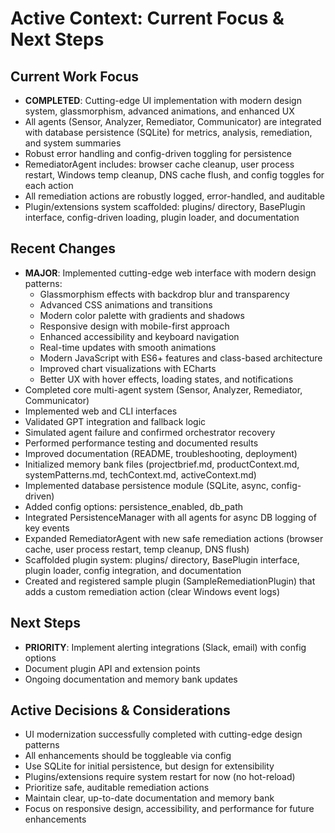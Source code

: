 # Active Context: Current Focus & Next Steps

## Current Work Focus
- **COMPLETED**: Cutting-edge UI implementation with modern design system, glassmorphism, advanced animations, and enhanced UX
- All agents (Sensor, Analyzer, Remediator, Communicator) are integrated with database persistence (SQLite) for metrics, analysis, remediation, and system summaries
- Robust error handling and config-driven toggling for persistence
- RemediatorAgent includes: browser cache cleanup, user process restart, Windows temp cleanup, DNS cache flush, and config toggles for each action
- All remediation actions are robustly logged, error-handled, and auditable
- Plugin/extensions system scaffolded: plugins/ directory, BasePlugin interface, config-driven loading, plugin loader, and documentation

## Recent Changes
- **MAJOR**: Implemented cutting-edge web interface with modern design patterns:
  - Glassmorphism effects with backdrop blur and transparency
  - Advanced CSS animations and transitions
  - Modern color palette with gradients and shadows
  - Responsive design with mobile-first approach
  - Enhanced accessibility and keyboard navigation
  - Real-time updates with smooth animations
  - Modern JavaScript with ES6+ features and class-based architecture
  - Improved chart visualizations with ECharts
  - Better UX with hover effects, loading states, and notifications
- Completed core multi-agent system (Sensor, Analyzer, Remediator, Communicator)
- Implemented web and CLI interfaces
- Validated GPT integration and fallback logic
- Simulated agent failure and confirmed orchestrator recovery
- Performed performance testing and documented results
- Improved documentation (README, troubleshooting, deployment)
- Initialized memory bank files (projectbrief.md, productContext.md, systemPatterns.md, techContext.md, activeContext.md)
- Implemented database persistence module (SQLite, async, config-driven)
- Added config options: persistence_enabled, db_path
- Integrated PersistenceManager with all agents for async DB logging of key events
- Expanded RemediatorAgent with new safe remediation actions (browser cache, user process restart, temp cleanup, DNS flush)
- Scaffolded plugin system: plugins/ directory, BasePlugin interface, plugin loader, config integration, and documentation
- Created and registered sample plugin (SampleRemediationPlugin) that adds a custom remediation action (clear Windows event logs)

## Next Steps
- **PRIORITY**: Implement alerting integrations (Slack, email) with config options
- Document plugin API and extension points
- Ongoing documentation and memory bank updates

## Active Decisions & Considerations
- UI modernization successfully completed with cutting-edge design patterns
- All enhancements should be toggleable via config
- Use SQLite for initial persistence, but design for extensibility
- Plugins/extensions require system restart for now (no hot-reload)
- Prioritize safe, auditable remediation actions
- Maintain clear, up-to-date documentation and memory bank
- Focus on responsive design, accessibility, and performance for future enhancements 